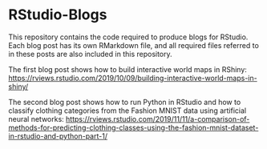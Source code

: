 # RStudio-Blogs
This repository contains the code required to produce blogs for RStudio. Each blog post has its own RMarkdown file, and all required files referred to in these posts are also included in this repository.

The first blog post shows how to build interactive world maps in RShiny: https://rviews.rstudio.com/2019/10/09/building-interactive-world-maps-in-shiny/

The second blog post shows how to run Python in RStudio and how to classify clothing categories from the Fashion MNIST data using artificial neural networks: https://rviews.rstudio.com/2019/11/11/a-comparison-of-methods-for-predicting-clothing-classes-using-the-fashion-mnist-dataset-in-rstudio-and-python-part-1/
